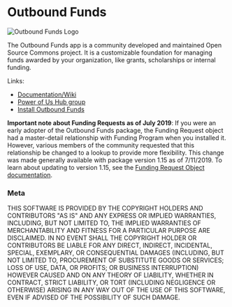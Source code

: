 # Outbound Funds 

![Outbound Funds Logo](https://github.com/SFDO-Community/OutboundFunds/blob/master/images/Outbound%20Funds%20OSC%20Logo%20250x250.png)

The Outbound Funds app is a community developed and maintained Open Source Commons project. It is a customizable foundation for managing funds awarded by your organization, like grants, scholarships or internal funding.

Links:
- [Documentation/Wiki](https://github.com/SFDO-Community/OutboundFunds/wiki)
- [Power of Us Hub group](https://powerofus.force.com/s/group/0F980000000CvlMCAS/community-project-outbound-funds)
- [Install Outbound Funds](https://install.salesforce.org/products/outbound-funds)

**Important note about Funding Requests as of July 2019**: 
If you were an early adopter of the Outbound Funds package, the Funding Request object had a master-detail relationship with Funding Program when you installed it. However, various members of the community requested that this relationship be changed to a lookup to provide more flexibility. This change was made generally available with package version 1.15 as of 7/11/2019. To learn about updating to version 1.15, see the [Funding Request Object documentation](https://github.com/SFDO-Community/OutboundFunds/wiki/Funding-Request-Object).


### Meta
THIS SOFTWARE IS PROVIDED BY THE COPYRIGHT HOLDERS AND CONTRIBUTORS "AS IS"
AND ANY EXPRESS OR IMPLIED WARRANTIES, INCLUDING, BUT NOT LIMITED TO, THE
IMPLIED WARRANTIES OF MERCHANTABILITY AND FITNESS FOR A PARTICULAR PURPOSE ARE
DISCLAIMED. IN NO EVENT SHALL THE COPYRIGHT HOLDER OR CONTRIBUTORS BE LIABLE
FOR ANY DIRECT, INDIRECT, INCIDENTAL, SPECIAL, EXEMPLARY, OR CONSEQUENTIAL
DAMAGES (INCLUDING, BUT NOT LIMITED TO, PROCUREMENT OF SUBSTITUTE GOODS OR
SERVICES; LOSS OF USE, DATA, OR PROFITS; OR BUSINESS INTERRUPTION) HOWEVER
CAUSED AND ON ANY THEORY OF LIABILITY, WHETHER IN CONTRACT, STRICT LIABILITY,
OR TORT (INCLUDING NEGLIGENCE OR OTHERWISE) ARISING IN ANY WAY OUT OF THE USE
OF THIS SOFTWARE, EVEN IF ADVISED OF THE POSSIBILITY OF SUCH DAMAGE.

